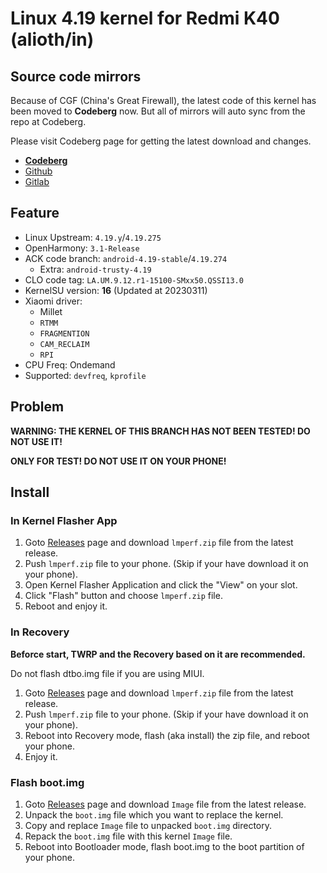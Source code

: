 # Linux 4.19 kernel for Redmi K40 (alioth/in)

## Source code mirrors
Because of CGF (China's Great Firewall),
the latest code of this kernel has been moved to **Codeberg** now.
But all of mirrors will auto sync from the repo at Codeberg.

Please visit Codeberg page for getting the latest download and changes.

- **[Codeberg](https://gitea.com/LeviMarvin/kernel_xiaomi_alioth)**
- [Github](https://github.com/LeviMarvin/kernel_xiaomi_alioth)
- [Gitlab](https://gitlab.com/lmperf/kernel/alioth)

## Feature
- Linux Upstream: `4.19.y`/`4.19.275`
- OpenHarmony: `3.1-Release`
- ACK code branch: `android-4.19-stable`/`4.19.274`
    - Extra: `android-trusty-4.19`
- CLO code tag: `LA.UM.9.12.r1-15100-SMxx50.QSSI13.0`
- KernelSU version: **16** (Updated at 20230311)
- Xiaomi driver:
    - Millet
    - `RTMM`
    - `FRAGMENTION`
    - `CAM_RECLAIM`
    - `RPI`
- CPU Freq: Ondemand
- Supported: `devfreq`, `kprofile`

## Problem
**WARNING: THE KERNEL OF THIS BRANCH HAS NOT BEEN TESTED! DO NOT USE IT!**

**ONLY FOR TEST! DO NOT USE IT ON YOUR PHONE!**

## Install
### In Kernel Flasher App
1. Goto [Releases](https://codeberg.org/LeviMarvin/kernel_xiaomi_alioth/releases) page
and download `lmperf.zip` file from the latest release.
2. Push `lmperf.zip` file to your phone. (Skip if your have download it on your phone).
3. Open Kernel Flasher Application and click the "View" on your slot.
4. Click "Flash" button and choose `lmperf.zip` file.
4. Reboot and enjoy it.

### In Recovery
**Beforce start, TWRP and the Recovery based on it are recommended.**

Do not flash dtbo.img file if you are using MIUI.

1. Goto [Releases](https://codeberg.org/LeviMarvin/kernel_xiaomi_alioth/releases) page
and download `lmperf.zip` file from the latest release.
2. Push `lmperf.zip` file to your phone. (Skip if your have download it on your phone).
3. Reboot into Recovery mode, flash (aka install) the zip file, and reboot your phone.
4. Enjoy it.

### Flash boot.img
1. Goto [Releases](https://codeberg.org/LeviMarvin/kernel_xiaomi_alioth/releases) page
and download `Image` file from the latest release.
2. Unpack the `boot.img` file which you want to replace the kernel.
3. Copy and replace `Image` file to unpacked `boot.img` directory.
4. Repack the `boot.img` file with this kernel `Image` file.
5. Reboot into Bootloader mode, flash boot.img to the boot partition of your phone.
